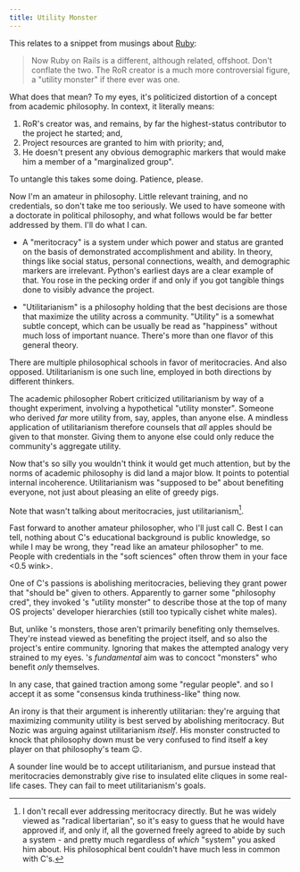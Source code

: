 ```yaml
---
title: Utility Monster
---
```


This relates to a snippet from musings about [Ruby](ruby):

> Now Ruby on Rails is a different, although related, offshoot. Don't conflate the two. The RoR creator is a much more controversial figure, a "utility monster" if there ever was one.

What does that mean? To my eyes, it's politicized distortion of a concept from academic philosophy. In context, it literally means:

1. RoR's creator was, and remains, by far the highest-status contributor to the project he started; and,
2. Project resources are granted to him with priority; and,
3. He doesn't present any obvious demographic markers that would make him a member of a "marginalized group".

To untangle this takes some doing. Patience, please.

Now I'm an amateur in philosophy. Little relevant training, and no credentials, so don't take me too seriously. We used to have someone with a doctorate in political philosophy, and what follows would be far better addressed by them. I'll do what I can.

- A "meritocracy" is a system under which power and status are granted on the basis of demonstrated accomplishment and ability. In theory, things like social status, personal connections, wealth, and demographic markers are irrelevant. Python's earliest days are a clear example of that. You rose in the pecking order if and only if you got tangible things done to visibly advance the project.

- "Utilitarianism" is a philosophy holding that the best decisions are those that maximize the utility across a community. "Utility" is a somewhat subtle concept, which can be usually be read as "happiness" without much loss of important nuance. There's more than one flavor of this general theory.

There are multiple philosophical schools in favor of meritocracies. And also opposed. Utilitarianism is one such line, employed in both directions by different thinkers.

The academic philosopher Robert  criticized utilitarianism by way of a thought experiment, involving a hypothetical "utility monster". Someone who derived _far_ more utility from, say, apples, than anyone else. A mindless application of utilitarianism therefore counsels that _all_ apples should be given to that monster. Giving them to anyone else could only reduce the community's aggregate utility.

Now that's so silly you wouldn't think it would get much attention, but by the norms of academic philosophy is did land a major blow. It points to potential internal incoherence. Utilitarianism was "supposed to be" about benefiting everyone, not just about pleasing an elite of greedy pigs.

Note that  wasn't talking about meritocracies, just utilitarianism[^merit].

[^merit]: I don't recall  ever addressing meritocracy directly. But he was widely viewed as "radical libertarian", so it's easy to guess that he would have approved if, and only if, all the governed freely agreed to abide by such a system - and pretty much regardless of _which_ "system" you asked him about. His philosophical bent couldn't have much less in common with C's.

Fast forward to another amateur philosopher, who I'll just call C. Best I can tell, nothing about C's educational background is public knowledge, so while I may be wrong, they "read like an amateur philosopher" to me. People with credentials in the "soft sciences" often throw them in your face <0.5 wink>.

One of C's passions is abolishing meritocracies, believing they grant power that "should be" given to others. Apparently to garner some "philosophy cred", they invoked 's "utility monster" to describe those at the top of many OS projects' developer hierarchies (still too typically cishet white males).

But, unlike 's monsters, those aren't primarily benefiting only themselves. They're instead viewed as benefiting the project itself, and so also the project's entire community. Ignoring that makes the attempted analogy very strained to my eyes. 's _fundamental_ aim was to concoct "monsters" who benefit _only_ themselves.

In any case, that gained traction among some "regular people". and so I accept it as some "consensus kinda truthiness-like" thing now.

An irony is that their argument is inherently utilitarian: they're arguing that maximizing community utility is best served by abolishing meritocracy. But Nozic was arguing against utilitarianism _itself_. His monster constructed to knock that philosophy down must be very confused to find itself a key player on that philosophy's team :wink:.

A sounder line would be to accept utilitarianism, and pursue instead that meritocracies demonstrably give rise to insulated elite cliques in some real-life cases. They can fail to meet utilitarianism's goals.
